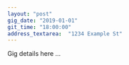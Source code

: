 ```yaml
---
layout: "post"
gig_date: "2019-01-01"
git_time: "18:00:00"
address_textarea:  "1234 Example St"
---
```


Gig details here ...
